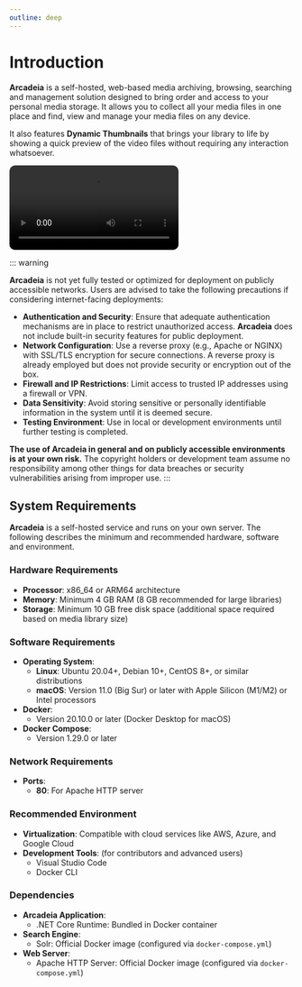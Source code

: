 ```yaml
---
outline: deep
---
```


# Introduction

**Arcadeia** is a self-hosted, web-based media archiving, browsing, searching and management solution designed to bring order and access
to your personal media storage. It allows you to collect all your media files in one place and find, view and manage your media files on any device.

It also features **Dynamic Thumbnails** that brings your library to life by showing a quick preview of the video files without requiring any interaction whatsoever.

<video src="./assets/introduction-video-preview.mp4" title="Arcadeia Preview" style="border-radius: 10px;" autoplay loop></video>

::: warning

**Arcadeia** is not yet fully tested or optimized for deployment on publicly accessible networks. Users are advised to take the following precautions if considering internet-facing deployments:

- **Authentication and Security**: Ensure that adequate authentication mechanisms are in place to restrict unauthorized access. **Arcadeia** does not include built-in security features for public deployment.
- **Network Configuration**: Use a reverse proxy (e.g., Apache or NGINX) with SSL/TLS encryption for secure connections. A reverse proxy is already employed but does not provide security or encryption out of the box.
- **Firewall and IP Restrictions**: Limit access to trusted IP addresses using a firewall or VPN.
- **Data Sensitivity**: Avoid storing sensitive or personally identifiable information in the system until it is deemed secure.
- **Testing Environment**: Use in local or development environments until further testing is completed.

**The use of Arcadeia in general and on publicly accessible environments is at your own risk.** The copyright holders or development team assume no responsibility among other things for data breaches or security vulnerabilities arising from improper use.
:::

## System Requirements
**Arcadeia** is a self-hosted service and runs on your own server. The following describes the minimum and recommended hardware, software and environment.

### Hardware Requirements
- **Processor**: x86_64 or ARM64 architecture
- **Memory**: Minimum 4 GB RAM (8 GB recommended for large libraries)
- **Storage**: Minimum 10 GB free disk space (additional space required based on media library size)

### Software Requirements
- **Operating System**:
  - **Linux**: Ubuntu 20.04+, Debian 10+, CentOS 8+, or similar distributions
  - **macOS**: Version 11.0 (Big Sur) or later with Apple Silicon (M1/M2) or Intel processors
- **Docker**:
  - Version 20.10.0 or later (Docker Desktop for macOS)
- **Docker Compose**:
  - Version 1.29.0 or later

### Network Requirements
- **Ports**:
  - **80**: For Apache HTTP server

### Recommended Environment
- **Virtualization**: Compatible with cloud services like AWS, Azure, and Google Cloud
- **Development Tools**: (for contributors and advanced users)
  - Visual Studio Code
  - Docker CLI

### Dependencies
- **Arcadeia Application**:
  - .NET Core Runtime: Bundled in Docker container
- **Search Engine**:
  - Solr: Official Docker image (configured via `docker-compose.yml`)
- **Web Server**:
  - Apache HTTP Server: Official Docker image (configured via `docker-compose.yml`)
